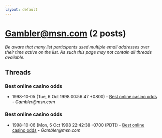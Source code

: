 ```yaml
---
layout: default
---
```


# Gambler@msn.com (2 posts)

_Be aware that many list participants used multiple email addresses over their time active on the list. As such this page may not contain all threads available._

## Threads

### Best online casino odds
+ 1998-10-05 (Tue, 6 Oct 1998 00:56:47 +0800) - [Best online casino odds](/archive/1998/10/5178e7b8c4db4d34806233c6d3183d5153018dac698a747174377a54c44360d0) - _Gambler@msn.com_

### Best online casino odds
+ 1998-10-06 (Mon, 5 Oct 1998 22:42:38 -0700 (PDT)) - [Best online casino odds](/archive/1998/10/f389866f98984f4bef92f6a757d13a3962a83094a7806b3a46f55e65fcbc5535) - _Gambler@msn.com_

